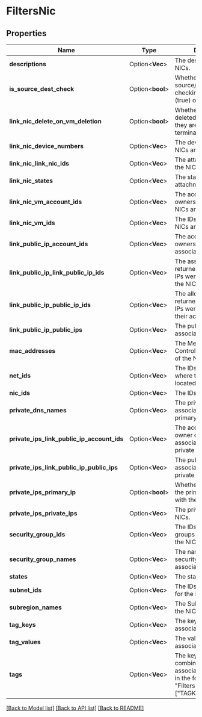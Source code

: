 # FiltersNic

## Properties

Name | Type | Description | Notes
------------ | ------------- | ------------- | -------------
**descriptions** | Option<**Vec<String>**> | The descriptions of the NICs. | [optional]
**is_source_dest_check** | Option<**bool**> | Whether the source/destination checking is enabled (true) or disabled (false). | [optional]
**link_nic_delete_on_vm_deletion** | Option<**bool**> | Whether the NICs are deleted when the VMs they are attached to are terminated. | [optional]
**link_nic_device_numbers** | Option<**Vec<i32>**> | The device numbers the NICs are attached to. | [optional]
**link_nic_link_nic_ids** | Option<**Vec<String>**> | The attachment IDs of the NICs. | [optional]
**link_nic_states** | Option<**Vec<String>**> | The states of the attachments. | [optional]
**link_nic_vm_account_ids** | Option<**Vec<String>**> | The account IDs of the owners of the VMs the NICs are attached to. | [optional]
**link_nic_vm_ids** | Option<**Vec<String>**> | The IDs of the VMs the NICs are attached to. | [optional]
**link_public_ip_account_ids** | Option<**Vec<String>**> | The account IDs of the owners of the public IPs associated with the NICs. | [optional]
**link_public_ip_link_public_ip_ids** | Option<**Vec<String>**> | The association IDs returned when the public IPs were associated with the NICs. | [optional]
**link_public_ip_public_ip_ids** | Option<**Vec<String>**> | The allocation IDs returned when the public IPs were allocated to their accounts. | [optional]
**link_public_ip_public_ips** | Option<**Vec<String>**> | The public IPs associated with the NICs. | [optional]
**mac_addresses** | Option<**Vec<String>**> | The Media Access Control (MAC) addresses of the NICs. | [optional]
**net_ids** | Option<**Vec<String>**> | The IDs of the Nets where the NICs are located. | [optional]
**nic_ids** | Option<**Vec<String>**> | The IDs of the NICs. | [optional]
**private_dns_names** | Option<**Vec<String>**> | The private DNS names associated with the primary private IPs. | [optional]
**private_ips_link_public_ip_account_ids** | Option<**Vec<String>**> | The account IDs of the owner of the public IPs associated with the private IPs. | [optional]
**private_ips_link_public_ip_public_ips** | Option<**Vec<String>**> | The public IPs associated with the private IPs. | [optional]
**private_ips_primary_ip** | Option<**bool**> | Whether the private IP is the primary IP associated with the NIC. | [optional]
**private_ips_private_ips** | Option<**Vec<String>**> | The private IPs of the NICs. | [optional]
**security_group_ids** | Option<**Vec<String>**> | The IDs of the security groups associated with the NICs. | [optional]
**security_group_names** | Option<**Vec<String>**> | The names of the security groups associated with the NICs. | [optional]
**states** | Option<**Vec<String>**> | The states of the NICs. | [optional]
**subnet_ids** | Option<**Vec<String>**> | The IDs of the Subnets for the NICs. | [optional]
**subregion_names** | Option<**Vec<String>**> | The Subregions where the NICs are located. | [optional]
**tag_keys** | Option<**Vec<String>**> | The keys of the tags associated with the NICs. | [optional]
**tag_values** | Option<**Vec<String>**> | The values of the tags associated with the NICs. | [optional]
**tags** | Option<**Vec<String>**> | The key/value combination of the tags associated with the NICs, in the following format: &quot;Filters&quot;:{&quot;Tags&quot;:[&quot;TAGKEY=TAGVALUE&quot;]}. | [optional]

[[Back to Model list]](../README.md#documentation-for-models) [[Back to API list]](../README.md#documentation-for-api-endpoints) [[Back to README]](../README.md)


